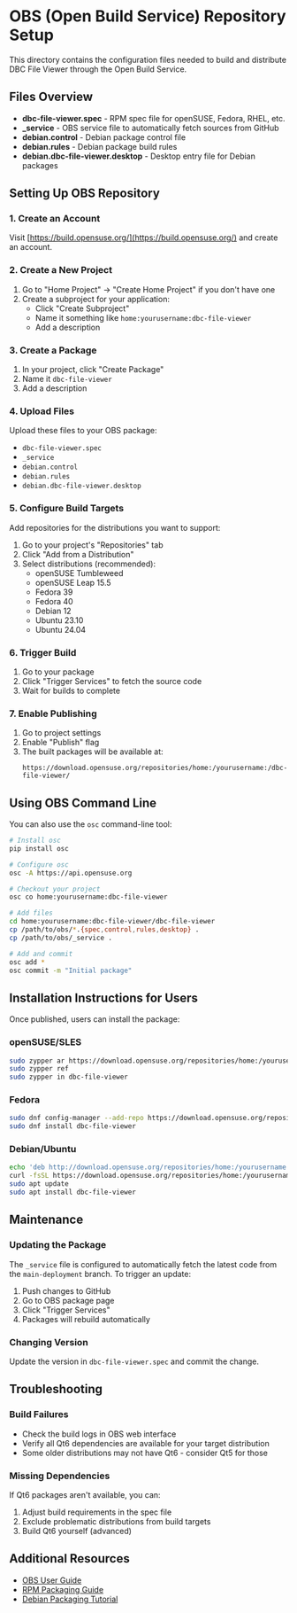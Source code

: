 # OBS (Open Build Service) Repository Setup

This directory contains the configuration files needed to build and distribute DBC File Viewer through the Open Build Service.

## Files Overview

- **dbc-file-viewer.spec** - RPM spec file for openSUSE, Fedora, RHEL, etc.
- **_service** - OBS service file to automatically fetch sources from GitHub
- **debian.control** - Debian package control file
- **debian.rules** - Debian package build rules
- **debian.dbc-file-viewer.desktop** - Desktop entry file for Debian packages

## Setting Up OBS Repository

### 1. Create an Account
Visit [https://build.opensuse.org/](https://build.opensuse.org/) and create an account.

### 2. Create a New Project
1. Go to "Home Project" → "Create Home Project" if you don't have one
2. Create a subproject for your application:
   - Click "Create Subproject"
   - Name it something like `home:yourusername:dbc-file-viewer`
   - Add a description

### 3. Create a Package
1. In your project, click "Create Package"
2. Name it `dbc-file-viewer`
3. Add a description

### 4. Upload Files
Upload these files to your OBS package:
- `dbc-file-viewer.spec`
- `_service`
- `debian.control`
- `debian.rules`
- `debian.dbc-file-viewer.desktop`

### 5. Configure Build Targets
Add repositories for the distributions you want to support:
1. Go to your project's "Repositories" tab
2. Click "Add from a Distribution"
3. Select distributions (recommended):
   - openSUSE Tumbleweed
   - openSUSE Leap 15.5
   - Fedora 39
   - Fedora 40
   - Debian 12
   - Ubuntu 23.10
   - Ubuntu 24.04

### 6. Trigger Build
1. Go to your package
2. Click "Trigger Services" to fetch the source code
3. Wait for builds to complete

### 7. Enable Publishing
1. Go to project settings
2. Enable "Publish" flag
3. The built packages will be available at:
   ```
   https://download.opensuse.org/repositories/home:/yourusername:/dbc-file-viewer/
   ```

## Using OBS Command Line

You can also use the `osc` command-line tool:

```bash
# Install osc
pip install osc

# Configure osc
osc -A https://api.opensuse.org

# Checkout your project
osc co home:yourusername:dbc-file-viewer

# Add files
cd home:yourusername:dbc-file-viewer/dbc-file-viewer
cp /path/to/obs/*.{spec,control,rules,desktop} .
cp /path/to/obs/_service .

# Add and commit
osc add *
osc commit -m "Initial package"
```

## Installation Instructions for Users

Once published, users can install the package:

### openSUSE/SLES
```bash
sudo zypper ar https://download.opensuse.org/repositories/home:/yourusername:/dbc-file-viewer/openSUSE_Tumbleweed/ dbc-file-viewer
sudo zypper ref
sudo zypper in dbc-file-viewer
```

### Fedora
```bash
sudo dnf config-manager --add-repo https://download.opensuse.org/repositories/home:/yourusername:/dbc-file-viewer/Fedora_40/
sudo dnf install dbc-file-viewer
```

### Debian/Ubuntu
```bash
echo 'deb http://download.opensuse.org/repositories/home:/yourusername:/dbc-file-viewer/xUbuntu_24.04/ /' | sudo tee /etc/apt/sources.list.d/dbc-file-viewer.list
curl -fsSL https://download.opensuse.org/repositories/home:/yourusername:/dbc-file-viewer/xUbuntu_24.04/Release.key | gpg --dearmor | sudo tee /etc/apt/trusted.gpg.d/dbc-file-viewer.gpg > /dev/null
sudo apt update
sudo apt install dbc-file-viewer
```

## Maintenance

### Updating the Package
The `_service` file is configured to automatically fetch the latest code from the `main-deployment` branch. To trigger an update:
1. Push changes to GitHub
2. Go to OBS package page
3. Click "Trigger Services"
4. Packages will rebuild automatically

### Changing Version
Update the version in `dbc-file-viewer.spec` and commit the change.

## Troubleshooting

### Build Failures
- Check the build logs in OBS web interface
- Verify all Qt6 dependencies are available for your target distribution
- Some older distributions may not have Qt6 - consider Qt5 for those

### Missing Dependencies
If Qt6 packages aren't available, you can:
1. Adjust build requirements in the spec file
2. Exclude problematic distributions from build targets
3. Build Qt6 yourself (advanced)

## Additional Resources

- [OBS User Guide](https://openbuildservice.org/help/manuals/obs-user-guide/)
- [RPM Packaging Guide](https://rpm-packaging-guide.github.io/)
- [Debian Packaging Tutorial](https://www.debian.org/doc/manuals/maint-guide/)
